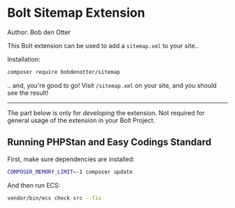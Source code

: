 # Bolt Sitemap Extension

Author: Bob den Otter

This Bolt extension can be used to add a `sitemap.xml` to your site..

Installation:

```bash
composer require bobdenotter/sitemap
```

.. and, you're good to go! Visit `/sitemap.xml` on your site, and you should 
see the result!


-------

The part below is only for _developing_ the extension. Not required for general
usage of the extension in your Bolt Project.

## Running PHPStan and Easy Codings Standard

First, make sure dependencies are installed:

```bash
COMPOSER_MEMORY_LIMIT=-1 composer update
```

And then run ECS:

```bash
vendor/bin/ecs check src --fix
```
